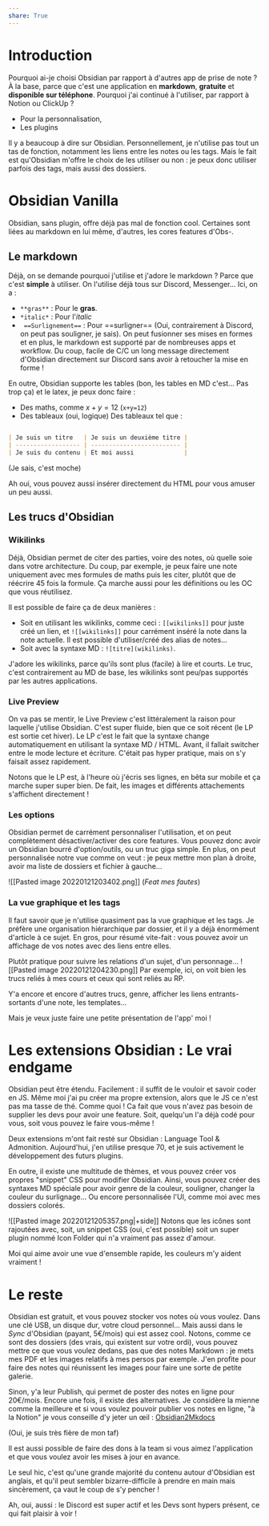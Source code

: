 ```yaml
---
share: True
---
```

# Introduction

Pourquoi ai-je choisi Obsidian par rapport à d'autres app de prise de note ? À la base, parce que c'est une application en **markdown**, **gratuite** et **disponible sur téléphone**. Pourquoi j'ai continué à l'utiliser, par rapport à Notion ou ClickUp ? 
- Pour la personnalisation,
- Les plugins

Il y a beaucoup à dire sur Obsidian. Personnellement, je n'utilise pas tout un tas de fonction, notamment les liens entre les notes ou les tags. Mais le fait est qu'Obsidian m'offre le choix de les utiliser ou non : je peux donc utiliser parfois des tags, mais aussi des dossiers.


# Obsidian Vanilla

Obsidian, sans plugin, offre déjà pas mal de fonction cool. Certaines sont liées au markdown en lui même, d'autres, les cores features d'Obs-.

## Le markdown

Déjà, on se demande pourquoi j'utilise et j'adore le markdown ? Parce que c'est **simple** à utiliser. On l'utilise déjà tous sur Discord, Messenger... Ici, on a :
- `**gras**` : Pour le **gras**.
- `*italic*` : Pour l'*italic*
- ` ==Surlignement==` : Pour ==surligner==
(Oui, contrairement à Discord, on peut pas souligner, je sais). On peut fusionner ses mises en formes et en plus, le markdown est supporté par de nombreuses apps et workflow. Du coup, facile de C/C un long message directement d'Obsidian directement sur Discord sans avoir à retoucher la mise en forme !

En outre, Obsidian supporte les tables (bon, les tables en MD c'est... Pas trop ça) et le latex, je peux donc faire :
- Des maths, comme $x+y=12$ (`x+y=12`) 
- Des tableaux (oui, logique)
Des tableaux tel que :
```md

| Je suis un titre   | Je suis un deuxième titre |
| ------------------ | ------------------------- |
| Je suis du contenu | Et moi aussi              |
```


(Je sais, c'est moche)

Ah oui, vous pouvez aussi insérer directement du HTML pour vous amuser un peu aussi. 

## Les trucs d'Obsidian
### Wikilinks
Déjà, Obsidian permet de citer des parties, voire des notes, où quelle soie dans votre architecture. Du coup, par exemple, je peux faire une note uniquement avec mes formules de maths puis les citer, plutôt que de réécrire 45 fois la formule. Ça marche aussi pour les définitions ou les OC que vous réutilisez.

Il est possible de faire ça de deux manières :
- Soit en utilisant les wikilinks, comme ceci : `[[wikilinks]]` pour juste créé un lien, et `![[wikilinks]]` pour carrément inséré la note dans la note actuelle. Il est possible d'utiliser/créé des alias de notes...
- Soit avec la syntaxe MD : `![titre](wikilinks)`.

J'adore les wikilinks, parce qu'ils sont plus (facile) à lire et courts. Le truc, c'est contrairement au MD de base, les wikilinks sont peu/pas supportés par les autres applications. 

### Live Preview
On va pas se mentir, le Live Preview c'est littéralement la raison pour laquelle j'utilise Obsidian. C'est super fluide, bien que ce soit récent (le LP est sortie cet hiver). Le LP c'est le fait que la syntaxe change automatiquement en utilisant la syntaxe MD / HTML. Avant, il fallait switcher entre le mode lecture et écriture. C'était pas hyper pratique, mais on s'y faisait assez rapidement.

Notons que le LP est, à l'heure où j'écris ses lignes, en bêta sur mobile et ça marche super super bien. De fait, les images et différents attachements s'affichent directement !

### Les options
Obsidian permet de carrément personnaliser l'utilisation, et on peut complètement désactiver/activer des core features. Vous pouvez donc avoir un Obsidian bourré d'option/outils, ou un truc giga simple. En plus, on peut personnalisée notre vue comme on veut : je peux mettre mon plan à droite, avoir ma liste de dossiers et fichier à gauche...

![[Pasted image 20220121203402.png]]
(*Feat mes fautes*)

### La vue graphique et les tags
Il faut savoir que je n'utilise quasiment pas la vue graphique et les tags. Je préfère une organisation hiérarchique par dossier, et il y a déjà énormément d'article à ce sujet. En gros, pour résumé vite-fait : vous pouvez avoir un affichage de vos notes avec des liens entre elles.

Plutôt pratique pour suivre les relations d'un sujet, d'un personnage... 
![[Pasted image 20220121204230.png]]
Par exemple, ici, on voit bien les trucs reliés à mes cours et ceux qui sont reliés au RP. 

Y'a encore et encore d'autres trucs, genre, afficher les liens entrants-sortants d'une note, les templates... 

Mais je veux juste faire une petite présentation de l'app' moi !

# Les extensions Obsidian : Le vrai endgame

Obsidian peut être étendu. Facilement : il suffit de le vouloir et savoir coder en JS. Même moi j'ai pu créer ma propre extension, alors que le JS ce n'est pas ma tasse de thé. Comme quoi !
Ca fait que vous n'avez pas besoin de supplier les devs pour avoir une feature. Soit, quelqu'un l'a déjà codé pour vous, soit vous pouvez le faire vous-même !

Deux extensions m'ont fait resté sur Obsidian : Language Tool & Admonition. Aujourd'hui, j'en utilise presque 70, et je suis activement le développement des futurs plugins. 

En outre, il existe une multitude de thèmes, et vous pouvez créer vos propres "snippet" CSS pour modifier Obsidian. Ainsi, vous pouvez créer des syntaxes MD spéciale pour avoir genre de la couleur, souligner, changer la couleur du surlignage… Ou encore personnalisée l'UI, comme moi avec mes dossiers colorés.

![[Pasted image 20220121205357.png|+side]] 
Notons que les icônes sont rajoutées avec, soit, un snippet CSS (oui, c'est possible) soit un super plugin nommé Icon Folder qui n'a vraiment pas assez d'amour.

Moi qui aime avoir une vue d'ensemble rapide, les couleurs m'y aident vraiment !

# Le reste
Obsidian est gratuit, et vous pouvez stocker vos notes où vous voulez. Dans une clé USB, un disque dur, votre cloud personnel… Mais aussi dans le *Sync* d'Obsidian (payant, 5€/mois) qui est assez cool. 
Notons, comme ce sont des dossiers (des vrais, qui existent sur votre ordi), vous pouvez mettre ce que vous voulez dedans, pas que des notes Markdown : je mets mes PDF et les images relatifs à mes persos par exemple. J'en profite pour faire des notes qui réunissent les images pour faire une sorte de petite galerie. 

Sinon, y'a leur Publish, qui permet de poster des notes en ligne pour 20€/mois. Encore une fois, il existe des alternatives. Je considère la mienne comme la meilleure et si vous voulez pouvoir publier vos notes en ligne, "à la Notion" je vous conseille d'y jeter un œil : [Obsidian2Mkdocs](https://github.com/Mara-Li/mkdocs_obsidian_publish)

(Oui, je suis très fière de mon taf)

Il est aussi possible de faire des dons à la team si vous aimez l'application et que vous voulez avoir les mises à jour en avance.

Le seul hic, c'est qu'une grande majorité du contenu autour d'Obsidian est anglais, et qu'il peut sembler bizarre-difficile à prendre en main mais sincèrement, ça vaut le coup de s'y pencher !

Ah, oui, aussi : le Discord est super actif et les Devs sont hypers présent, ce qui fait plaisir à voir !